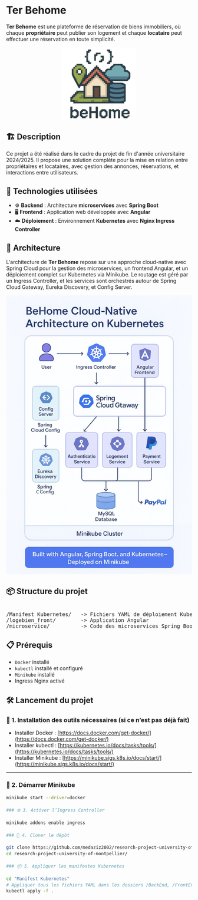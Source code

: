 # Ter Behome 

**Ter Behome** est une plateforme de réservation de biens immobiliers, où chaque **propriétaire** peut publier son logement et chaque **locataire** peut effectuer une réservation en toute simplicité.

<p align="center">
  <img src="logo_BeHome.jpg" alt="BeHome Logo" width="200"/>
</p>

## 🏗️ Description

Ce projet a été réalisé dans le cadre du projet de fin d'année universitaire 2024/2025. Il propose une solution complète pour la mise en relation entre propriétaires et locataires, avec gestion des annonces, réservations, et interactions entre utilisateurs.

## 🚀 Technologies utilisées

- ⚙️ **Backend** : Architecture **microservices** avec **Spring Boot**
- 🖥️ **Frontend** : Application web développée avec **Angular**
- ☁️ **Déploiement** : Environnement **Kubernetes** avec **Nginx Ingress Controller**

## 🧩 Architecture

L'architecture de **Ter Behome** repose sur une approche cloud-native avec Spring Cloud pour la gestion des microservices, un frontend Angular, et un déploiement complet sur Kubernetes via Minikube. Le routage est géré par un Ingress Controller, et les services sont orchestrés autour de Spring Cloud Gateway, Eureka Discovery, et Config Server.

<p align="center">
  <img src="photo_2025-05-25_17-05-30.jpg" alt="Architecture Ter Behome" width="700"/>
</p>

## 📦 Structure du projet
<pre> 
/Manifest Kubernetes/   -> Fichiers YAML de déploiement Kubernetes  
/logebien_front/        -> Application Angular  
/microservice/          -> Code des microservices Spring Boot  
</pre>

## 📋 Prérequis

- `Docker` installé
- `kubectl` installé et configuré
- `Minikube` installé
- Ingress Nginx activé

## 🛠️ Lancement du projet

### 🔧 1. Installation des outils nécessaires (si ce n’est pas déjà fait)

- Installer Docker : [https://docs.docker.com/get-docker/](https://docs.docker.com/get-docker/)
- Installer kubectl : [https://kubernetes.io/docs/tasks/tools/](https://kubernetes.io/docs/tasks/tools/)
- Installer Minikube : [https://minikube.sigs.k8s.io/docs/start/](https://minikube.sigs.k8s.io/docs/start/)

---

### 🚀 2. Démarrer Minikube

```bash
minikube start --driver=docker

### 🌐 3. Activer l’Ingress Controller

minikube addons enable ingress

### 📂 4. Cloner le dépôt

git clone https://github.com/medaziz2002/research-project-university-of-montpellier
cd research-project-university-of-montpellier/

### 📦 5. Appliquer les manifestes Kubernetes

cd "Manifest Kubernetes"
# Appliquer tous les fichiers YAML dans les dossiers /BackEnd, /FrontEnd, /Nginx Config Files
kubectl apply -f .
